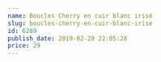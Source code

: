 ```yaml
---
name: Boucles Cherry en cuir blanc irisé
slug: boucles-cherry-en-cuir-blanc-irise
id: 6289
publish_date: 2019-02-20 22:05:28
price: 29
---
```

